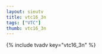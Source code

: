 ```yaml
--- 
layout: sieutv
title: vtc16_3n
tags: ["VTC"]
thumb: vtc16_3n
---
```

{% include tvadv key="vtc16_3n" %}
